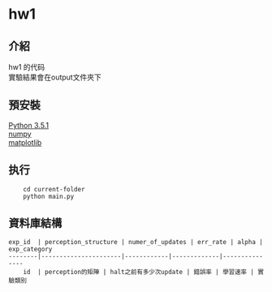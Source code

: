 hw1
======
介紹
-------
hw1 的代码 <br>
實驗結果會在output文件夾下

預安裝
-------
[Python 3.5.1](https://www.python.org/) <br>
[numpy](https://github.com/numpy/numpy)	<br>
[matplotlib](https://github.com/matplotlib/matplotlib) <br>

执行
-------

```
	cd current-folder
	python main.py
```


資料庫結構
-------
	exp_id	| perception_structure | numer_of_updates | err_rate | alpha | exp_category
	--------|----------------------|------------|-------------|---------------
		id  | perception的矩陣 | halt之前有多少次update | 錯誤率 | 學習速率 | 實驗類別 